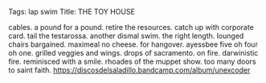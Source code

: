 Tags: lap swim
Title: THE TOY HOUSE
  
cables. a pound for a pound. retire the resources. catch up with corporate card. tail the testarossa. another dismal swim. the right length. lounged chairs bargained. maximeal no cheese. for hangover. ayessbee five oh four oh one. grilled veggies and wings. drops of sacramento. on fire. darwinistic fire. reminisced with a smile. rhoades of the muppet show. too many doors to saint faith.
<https://discosdelsaladillo.bandcamp.com/album/unexcoder>